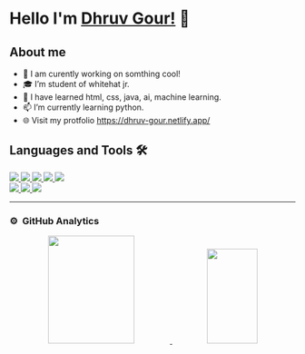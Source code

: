 # Hello I'm <a href="https://dhruv-gour.netlify.app/" target="_blank">Dhruv Gour!</a> 👋

## About me
- 🔭 I am curently working on somthing cool!
- 🎓 I’m student of whitehat jr.
- 👯 I have learned html, css, java, ai, machine learning.
- 📫 I’m currently learning python.
- 🌐 Visit my protfolio https://dhruv-gour.netlify.app/

## Languages and Tools 🛠 

<a href="https://github.com/Dhruv-gour">
 
<img src="https://img.icons8.com/color/48/000000/c-plus-plus-logo.png"/>
<img src="https://img.icons8.com/color/48/000000/html-5--v1.png"/>
<img src="https://img.icons8.com/color/48/000000/css3.png"/>
 <img src="https://img.icons8.com/color/48/000000/javascript--v1.png"/>
<img src="https://img.icons8.com/color/48/000000/bootstrap.png"/>

 <br/> 
 
<img src="https://img.icons8.com/color/48/000000/git.png"/>
<img src="https://img.icons8.com/color/48/000000/visual-studio-code-2019.png"/>
 <img src="https://img.icons8.com/color/48/000000/adobe-photoshop--v1.png"/>
</a>

<br/>

---





### ⚙️ &nbsp;GitHub Analytics
<!-- <p align="left"> 
<img src="https://komarev.com/ghpvc/?username=abhishekchauhan15&label=Views&color=blue&style=plastic" alt="chait04" />
 </p> -->

<p align="center">
<a href="https://github.com/Dhruv-gour">
  
  <img height="190em" width="55%" src="https://github-readme-stats.vercel.app/api?username=Dhruv-gour&&show_icons=true">
  <img height="167em" width="42%" src="https://github-readme-stats-eight-theta.vercel.app/api/top-langs/?username=Dhruv-gour&layout=compact&langs_count=8"/>

</a>
</p>


[instagram]: https://www.instagram.com/fidjoke/
[linkedin]: https://www.linkedin.com/in/fidal-mathew-82aba7200/
